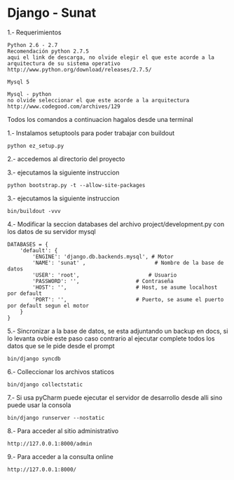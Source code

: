 Django - Sunat
==============

1.- Requerimientos

    Python 2.6 - 2.7
    Recomendación python 2.7.5
    aqui el link de descarga, no olvide elegir el que este acorde a la arquitectura de su sistema operativo
    http://www.python.org/download/releases/2.7.5/

    Mysql 5

    Mysql - python
    no olvide seleccionar el que este acorde a la arquitectura
    http://www.codegood.com/archives/129

Todos los comandos a continuacion hagalos desde una terminal

1.- Instalamos setuptools para poder trabajar con buildout

    python ez_setup.py

2.- accedemos al directorio del proyecto

3.- ejecutamos la siguiente instruccion

    python bootstrap.py -t --allow-site-packages

3.- ejecutamos la siguiente instruccion

    bin/buildout -vvv

4.- Modificar la seccion databases del archivo project/development.py con los datos de su servidor mysql

    DATABASES = {
        'default': {
            'ENGINE': 'django.db.backends.mysql', # Motor
            'NAME': 'sunat' ,                      # Nombre de la base de datos
            'USER': 'root',                      # Usuario
            'PASSWORD': '',                  # Contraseña
            'HOST': '',                      # Host, se asume localhost por default
            'PORT': '',                      # Puerto, se asume el puerto por default segun el motor
        }
    }

5.- Sincronizar a la base de datos, se esta adjuntando un backup en docs, si lo levanta ovbie este paso
    caso contrario al ejecutar complete todos los datos que se le pide desde el prompt

    bin/django syncdb

6.- Colleccionar los archivos staticos

    bin/django collectstatic

7.- Si usa pyCharm puede ejecutar el servidor de desarrollo desde alli sino puede usar la consola

    bin/django runserver --nostatic

8.- Para acceder al sitio administrativo

    http://127.0.0.1:8000/admin

9.- Para acceder a la consulta online

    http://127.0.0.1:8000/